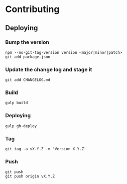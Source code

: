 # Contributing
## Deploying
### Bump the version
    npm --no-git-tag-version version <major|minor|patch>
    git add package.json
### Update the change log and stage it
    git add CHANGELOG.md
### Build
    gulp build
### Deploying
    gulp gh-deploy
### Tag
    git tag -a vX.Y.Z -m 'Version X.Y.Z'
### Push
    git push
    git push origin vX.Y.Z
